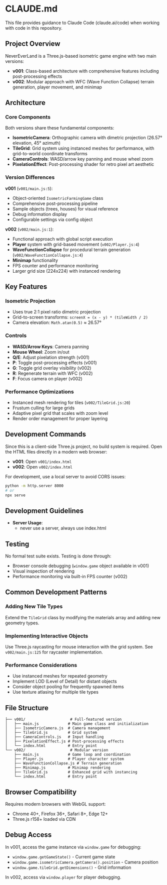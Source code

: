 # CLAUDE.md

This file provides guidance to Claude Code (claude.ai/code) when working with code in this repository.

## Project Overview

NeverEverLand is a Three.js-based isometric game engine with two main versions:
- **v001**: Class-based architecture with comprehensive features including post-processing effects
- **v002**: Modular approach with WFC (Wave Function Collapse) terrain generation, player movement, and minimap

## Architecture

### Core Components

Both versions share these fundamental components:
- **IsometricCamera**: Orthographic camera with dimetric projection (26.57° elevation, 45° azimuth)
- **TileGrid**: Grid system using instanced meshes for performance, with grid-to-world coordinate transforms
- **CameraControls**: WASD/arrow key panning and mouse wheel zoom
- **PixelationEffect**: Post-processing shader for retro pixel art aesthetic

### Version Differences

**v001** (`v001/main.js:5`):
- Object-oriented `IsometricFarmingGame` class
- Comprehensive post-processing pipeline
- Sample objects (trees, houses) for visual reference
- Debug information display
- Configurable settings via config object

**v002** (`v002/main.js:1`):
- Functional approach with global script execution
- **Player** system with grid-based movement (`v002/Player.js:4`)
- **WaveFunctionCollapse** for procedural terrain generation (`v002/WaveFunctionCollapse.js:4`)
- **Minimap** functionality
- FPS counter and performance monitoring
- Larger grid size (224x224) with instanced rendering

## Key Features

### Isometric Projection
- Uses true 2:1 pixel ratio dimetric projection
- Grid-to-screen transforms: `screenX = (x - y) * (tileWidth / 2)`
- Camera elevation: `Math.atan(0.5)` ≈ 26.57°

### Controls
- **WASD/Arrow Keys**: Camera panning
- **Mouse Wheel**: Zoom in/out
- **Q/E**: Adjust pixelation strength (v001)
- **P**: Toggle post-processing effects (v001)
- **G**: Toggle grid overlay visibility (v002)
- **R**: Regenerate terrain with WFC (v002)
- **F**: Focus camera on player (v002)

### Performance Optimizations
- Instanced mesh rendering for tiles (`v002/TileGrid.js:20`)
- Frustum culling for large grids
- Adaptive pixel grid that scales with zoom level
- Render order management for proper layering

## Development Commands

Since this is a client-side Three.js project, no build system is required. Open the HTML files directly in a modern web browser:

- **v001**: Open `v001/index.html`
- **v002**: Open `v002/index.html`

For development, use a local server to avoid CORS issues:
```bash
python -m http.server 8000
# or
npx serve
```

## Development Guidelines

- **Server Usage**: 
  - never use a server, always use index.html 

## Testing

No formal test suite exists. Testing is done through:
- Browser console debugging (`window.game` object available in v001)
- Visual inspection of rendering
- Performance monitoring via built-in FPS counter (v002)

## Common Development Patterns

### Adding New Tile Types
Extend the `TileGrid` class by modifying the materials array and adding new geometry types.

### Implementing Interactive Objects
Use Three.js raycasting for mouse interaction with the grid system. See `v002/main.js:125` for raycaster implementation.

### Performance Considerations
- Use instanced meshes for repeated geometry
- Implement LOD (Level of Detail) for distant objects
- Consider object pooling for frequently spawned items
- Use texture atlasing for multiple tile types

## File Structure

```
├── v001/                    # Full-featured version
│   ├── main.js             # Main game class and initialization
│   ├── IsometricCamera.js  # Camera management
│   ├── TileGrid.js         # Grid system
│   ├── CameraControls.js   # Input handling
│   ├── PixelationEffect.js # Post-processing effects
│   └── index.html          # Entry point
└── v002/                    # Modular version
    ├── main.js             # Game loop and coordination
    ├── Player.js           # Player character system
    ├── WaveFunctionCollapse.js # Terrain generation
    ├── Minimap.js          # Minimap rendering
    ├── TileGrid.js         # Enhanced grid with instancing
    └── index.html          # Entry point
```

## Browser Compatibility

Requires modern browsers with WebGL support:
- Chrome 40+, Firefox 36+, Safari 8+, Edge 12+
- Three.js r158+ loaded via CDN

## Debug Access

In v001, access the game instance via `window.game` for debugging:
- `window.game.getGameState()` - Current game state
- `window.game.isometricCamera.getCamera().position` - Camera position
- `window.game.tileGrid.getDimensions()` - Grid information

In v002, access via `window.player` for player debugging.